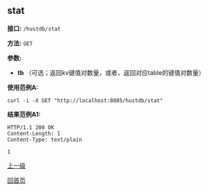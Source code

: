 ## stat ##

**接口:** `/hustdb/stat`

**方法:** `GET`

**参数:** 

*  **tb** （可选；返回kv键值对数量，或者，返回对应table的键值对数量）  

**使用范例A:**

    curl -i -X GET "http://localhost:8085/hustdb/stat"

**结果范例A1:**

	HTTP/1.1 200 OK
	Content-Length: 1
	Content-Type: text/plain

	1

[上一级](../hustdb.md)

[回首页](../../../index.md)